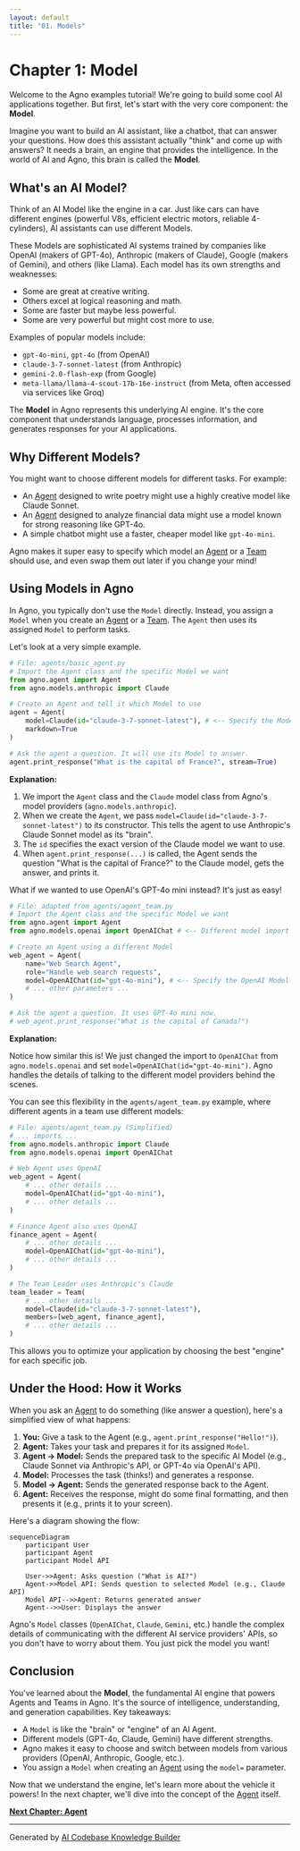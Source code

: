 ```yaml
---
layout: default
title: "01. Models"
---
```


# Chapter 1: Model

Welcome to the Agno examples tutorial! We're going to build some cool AI applications together. But first, let's start with the very core component: the **Model**.

Imagine you want to build an AI assistant, like a chatbot, that can answer your questions. How does this assistant actually "think" and come up with answers? It needs a brain, an engine that provides the intelligence. In the world of AI and Agno, this brain is called the **Model**.

## What's an AI Model?

Think of an AI Model like the engine in a car. Just like cars can have different engines (powerful V8s, efficient electric motors, reliable 4-cylinders), AI assistants can use different Models.

These Models are sophisticated AI systems trained by companies like OpenAI (makers of GPT-4o), Anthropic (makers of Claude), Google (makers of Gemini), and others (like Llama). Each model has its own strengths and weaknesses:

- Some are great at creative writing.
- Others excel at logical reasoning and math.
- Some are faster but maybe less powerful.
- Some are very powerful but might cost more to use.

Examples of popular models include:

- `gpt-4o-mini`, `gpt-4o` (from OpenAI)
- `claude-3-7-sonnet-latest` (from Anthropic)
- `gemini-2.0-flash-exp` (from Google)
- `meta-llama/llama-4-scout-17b-16e-instruct` (from Meta, often accessed via services like Groq)

The **Model** in Agno represents this underlying AI engine. It's the core component that understands language, processes information, and generates responses for your AI applications.

## Why Different Models?

You might want to choose different models for different tasks. For example:

- An [Agent](02_agent_.md) designed to write poetry might use a highly creative model like Claude Sonnet.
- An [Agent](02_agent_.md) designed to analyze financial data might use a model known for strong reasoning like GPT-4o.
- A simple chatbot might use a faster, cheaper model like `gpt-4o-mini`.

Agno makes it super easy to specify which model an [Agent](02_agent_.md) or a [Team](08_team_.md) should use, and even swap them out later if you change your mind!

## Using Models in Agno

In Agno, you typically don't use the `Model` directly. Instead, you assign a `Model` when you create an [Agent](02_agent_.md) or a [Team](08_team_.md). The `Agent` then uses its assigned `Model` to perform tasks.

Let's look at a very simple example.

```python
# File: agents/basic_agent.py
# Import the Agent class and the specific Model we want
from agno.agent import Agent
from agno.models.anthropic import Claude

# Create an Agent and tell it which Model to use
agent = Agent(
    model=Claude(id="claude-3-7-sonnet-latest"), # <-- Specify the Model here
    markdown=True
)

# Ask the agent a question. It will use its Model to answer.
agent.print_response("What is the capital of France?", stream=True)
```

**Explanation:**

1.  We import the `Agent` class and the `Claude` model class from Agno's model providers (`agno.models.anthropic`).
2.  When we create the `Agent`, we pass `model=Claude(id="claude-3-7-sonnet-latest")` to its constructor. This tells the agent to use Anthropic's Claude Sonnet model as its "brain".
3.  The `id` specifies the exact version of the Claude model we want to use.
4.  When `agent.print_response(...)` is called, the Agent sends the question "What is the capital of France?" to the Claude model, gets the answer, and prints it.

What if we wanted to use OpenAI's GPT-4o mini instead? It's just as easy!

```python
# File: adapted from agents/agent_team.py
# Import the Agent class and the specific Model we want
from agno.agent import Agent
from agno.models.openai import OpenAIChat # <-- Different model import

# Create an Agent using a different Model
web_agent = Agent(
    name="Web Search Agent",
    role="Handle web search requests",
    model=OpenAIChat(id="gpt-4o-mini"), # <-- Specify the OpenAI Model here
    # ... other parameters ...
)

# Ask the agent a question. It uses GPT-4o mini now.
# web_agent.print_response("What is the capital of Canada?")
```

**Explanation:**

Notice how similar this is! We just changed the import to `OpenAIChat` from `agno.models.openai` and set `model=OpenAIChat(id="gpt-4o-mini")`. Agno handles the details of talking to the different model providers behind the scenes.

You can see this flexibility in the `agents/agent_team.py` example, where different agents in a team use different models:

```python
# File: agents/agent_team.py (Simplified)
# ... imports ...
from agno.models.anthropic import Claude
from agno.models.openai import OpenAIChat

# Web Agent uses OpenAI
web_agent = Agent(
    # ... other details ...
    model=OpenAIChat(id="gpt-4o-mini"),
    # ... other details ...
)

# Finance Agent also uses OpenAI
finance_agent = Agent(
    # ... other details ...
    model=OpenAIChat(id="gpt-4o-mini"),
    # ... other details ...
)

# The Team Leader uses Anthropic's Claude
team_leader = Team(
    # ... other details ...
    model=Claude(id="claude-3-7-sonnet-latest"),
    members=[web_agent, finance_agent],
    # ... other details ...
)
```

This allows you to optimize your application by choosing the best "engine" for each specific job.

## Under the Hood: How it Works

When you ask an [Agent](02_agent_.md) to do something (like answer a question), here's a simplified view of what happens:

1.  **You:** Give a task to the Agent (e.g., `agent.print_response("Hello!")`).
2.  **Agent:** Takes your task and prepares it for its assigned `Model`.
3.  **Agent -> Model:** Sends the prepared task to the specific AI Model (e.g., Claude Sonnet via Anthropic's API, or GPT-4o via OpenAI's API).
4.  **Model:** Processes the task (thinks!) and generates a response.
5.  **Model -> Agent:** Sends the generated response back to the Agent.
6.  **Agent:** Receives the response, might do some final formatting, and then presents it (e.g., prints it to your screen).

Here's a diagram showing the flow:

```mermaid
sequenceDiagram
    participant User
    participant Agent
    participant Model API

    User->>Agent: Asks question ("What is AI?")
    Agent->>Model API: Sends question to selected Model (e.g., Claude API)
    Model API-->>Agent: Returns generated answer
    Agent-->>User: Displays the answer
```

Agno's `Model` classes (`OpenAIChat`, `Claude`, `Gemini`, etc.) handle the complex details of communicating with the different AI service providers' APIs, so you don't have to worry about them. You just pick the model you want!

## Conclusion

You've learned about the **Model**, the fundamental AI engine that powers Agents and Teams in Agno. It's the source of intelligence, understanding, and generation capabilities. Key takeaways:

- A `Model` is like the "brain" or "engine" of an AI Agent.
- Different models (GPT-4o, Claude, Gemini) have different strengths.
- Agno makes it easy to choose and switch between models from various providers (OpenAI, Anthropic, Google, etc.).
- You assign a `Model` when creating an [Agent](02_agent_.md) using the `model=` parameter.

Now that we understand the engine, let's learn more about the vehicle it powers! In the next chapter, we'll dive into the concept of the [Agent](02_agent_.md) itself.

**[Next Chapter: Agent](02_agent_.md)**

---

Generated by [AI Codebase Knowledge Builder](https://github.com/The-Pocket/Tutorial-Codebase-Knowledge)
